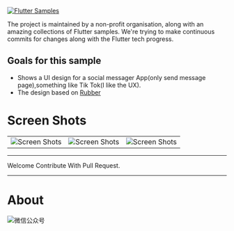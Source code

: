 <a href="https://github.com/flutter-samples/flutter-social-messager"><img src="https://raw.githubusercontent.com/flutter-samples/flutter-social-messager/master/github-assets/logo.png" alt="Flutter Samples" /></a>

The project is maintained by a non-profit organisation, along with an amazing collections of Flutter samples. We're trying to make continuous commits for changes along with the Flutter tech progress.


## Goals for this sample

- Shows a UI design for a social messager App(only send message page),something like Tik Tok(I like the UX). 
- The design based on [Rubber](https://github.com/mcrovero/rubber)

# Screen Shots

<table>
  <tr>
    <td><img src="https://raw.githubusercontent.com/flutter-samples/flutter-social-messager/master/github-assets/Screenshot_1567244598.png" alt="Screen Shots" /></td>
    <td><img src="https://raw.githubusercontent.com/flutter-samples/flutter-social-messager/master/github-assets/Screenshot_1567244610.png" alt="Screen Shots" /></td>
    <td><img src="https://raw.githubusercontent.com/flutter-samples/flutter-social-messager/master/github-assets/Screenshot_1567244623.png" alt="Screen Shots" /></td>
  </tr>
</table>


---

Welcome Contribute With Pull Request.

---

# About
![微信公众号](https://raw.githubusercontent.com/flutter-samples/flutter-social-messager/master/github-assets/official.png)

